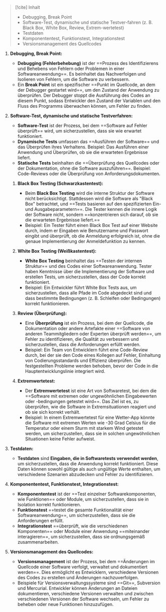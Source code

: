 
> [!cite] Inhalt
> - ﻿﻿Debugging, Break Point
> - ﻿﻿Software-Test, dynamische und statische Testver-fahren (z. B. Black Box, White Box, Review, Extrem-wertetest)
> - ﻿﻿Testdaten
> - ﻿﻿Komponententest, Funktionstest, Integrationstest
> - ﻿﻿Versionsmanagement des Quellcodes

1. **Debugging, Break Point:**
    
    - **Debugging (Fehlerbehebung)** ist der ==Prozess des Identifizierens und Behebens von Fehlern oder Problemen in einer Softwareanwendung==. Es beinhaltet das Nachverfolgen und Isolieren von Fehlern, um die Software zu verbessern.
    - Ein **Break Point** ist ein spezifischer ==Punkt im Quellcode, an dem der Debugger gestartet wird==, um den Zustand der Anwendung zu überprüfen. Der Debugger stoppt die Ausführung des Codes an diesem Punkt, sodass Entwickler den Zustand der Variablen und den Fluss des Programms überwachen können, um Fehler zu finden.
2. **Software-Test, dynamische und statische Testverfahren:**
    
    - **Software-Test** ist der Prozess, bei dem ==Software auf Fehler überprüft== wird, um sicherzustellen, dass sie wie erwartet funktioniert.
    - **Dynamische Tests** umfassen das ==Ausführen der Software== und das Überprüfen ihres Verhaltens. Beispiel: Das Ausführen einer Anwendung und Überprüfen, ob sie die erwarteten Ergebnisse liefert.
    - **Statische Tests** beinhalten die ==Überprüfung des Quellcodes oder der Dokumentation, ohne die Software auszuführen==. Beispiel: Code-Reviews oder die Überprüfung von Anforderungsdokumenten.

	1. **Black Box Testing (Schwarzkastentest):**
	    - Beim **Black Box Testing** wird die interne Struktur der Software nicht berücksichtigt. Stattdessen wird die Software als "Black Box" betrachtet, und ==Tests basieren auf den spezifizierten Ein- und Ausgabeparametern==. Die Tester kennen die innere Logik der Software nicht, sondern ==konzentrieren sich darauf, ob sie die erwarteten Ergebnisse liefert.==
	    - Beispiel: Ein Tester führt einen Black Box Test auf einer Website durch, indem er Eingaben wie Benutzername und Passwort eingibt und überprüft, ob die Anmeldung erfolgreich ist, ohne die genaue Implementierung der Anmeldefunktion zu kennen.
	2. **White Box Testing (Weißkastentest):**
	    
	    - **White Box Testing** beinhaltet das ==Testen der internen Struktur== und des Codes einer Softwareanwendung. Tester haben Kenntnisse über die Implementierung der Software und erstellen Tests, um sicherzustellen, dass der Code korrekt funktioniert.
	    - Beispiel: Ein Entwickler führt White Box Tests aus, um sicherzustellen, dass alle Pfade im Code abgedeckt sind und dass bestimmte Bedingungen (z. B. Schleifen oder Bedingungen) korrekt funktionieren.
	3. **Review (Überprüfung):**
	    
	    - Eine **Überprüfung** ist ein Prozess, bei dem der Quellcode, die Dokumentation oder andere Artefakte einer ==Software von anderen Teammitgliedern oder Experten überprüft werden==, um Fehler zu identifizieren, die Qualität zu verbessern und sicherzustellen, dass die Anforderungen erfüllt werden.
	    - Beispiel: Ein Team von Entwicklern führt eine Code-Review durch, bei der sie den Code eines Kollegen auf Fehler, Einhaltung von Codierungsstandards und Effizienz überprüfen. Die festgestellten Probleme werden behoben, bevor der Code in die Hauptentwicklungslinie integriert wird.
	4. **Extremwertetest:**
	    
	    - Der **Extremwertetest** ist eine Art von Softwaretest, bei dem die ==Software mit extremen oder ungewöhnlichen Eingabewerten oder -bedingungen getestet wird==. Das Ziel ist es, zu überprüfen, wie die Software in Extremsituationen reagiert und ob sie sich korrekt verhält.
	    - Beispiel: In einem Extremwertetest für eine Wetter-App könnte die Software mit extremen Werten wie -30 Grad Celsius für die Temperatur oder einem Sturm mit starkem Wind getestet werden, um sicherzustellen, dass sie in solchen ungewöhnlichen Situationen keine Fehler aufweist.
1. **Testdaten:**
    
    - **Testdaten** sind **Eingaben, die in Softwaretests verwendet werden**, um sicherzustellen, dass die Anwendung korrekt funktioniert. Diese Daten können sowohl gültige als auch ungültige Werte enthalten, um verschiedene Szenarien abzudecken und Fehler zu identifizieren.
4. **Komponententest, Funktionstest, Integrationstest:**
    
    - **Komponententest** ist der ==Test einzelner Softwarekomponenten, wie Funktionen== oder Module, um sicherzustellen, dass sie in Isolation korrekt funktionieren.
    - **Funktionstest** ==testet die gesamte Funktionalität einer Softwareanwendung==, um sicherzustellen, dass sie die Anforderungen erfüllt.
    - **Integrationstest** ==überprüft, wie die verschiedenen Komponenten== oder Module einer Anwendung ==miteinander interagieren==, um sicherzustellen, dass sie ordnungsgemäß zusammenarbeiten.
5. **Versionsmanagement des Quellcodes:**
    
    - **Versionsmanagement** ist der Prozess, bei dem ==Änderungen im Quellcode einer Software verfolgt, verwaltet und dokumentiert werden==. Dies ermöglicht es Entwicklern, verschiedene Versionen des Codes zu erstellen und Änderungen nachzuverfolgen.
    - Beispiele für Versionsverwaltungssysteme sind ==Git==, Subversion und Mercurial. Entwickler können Änderungen an Dateien dokumentieren, verschiedene Versionen verwalten und zwischen verschiedenen Versionen der Software wechseln, um Fehler zu beheben oder neue Funktionen hinzuzufügen.